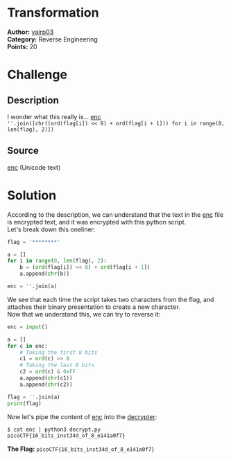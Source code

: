 # Transformation

**Author:** [yairp03](https://github.com/yairp03)  
**Category:** Reverse Engineering  
**Points:** 20

# Challenge

## Description

I wonder what this really is... [enc](./enc)  
`''.join([chr((ord(flag[i]) << 8) + ord(flag[i + 1])) for i in range(0, len(flag), 2)])`

## Source

[enc](./enc) (Unicode text)

# Solution

According to the description, we can understand that the text in the [enc](./enc) file is encrypted text, and it was encrypted with this python script.  
Let's break down this oneliner:

```py
flag = '********'

a = []
for i in range(0, len(flag), 2):
    b = (ord(flag[i]) << 8) + ord(flag[i + 1])
    a.append(chr(b))

enc = ''.join(a)
```

We see that each time the script takes two characters from the flag, and attaches their binary presentation to create a new character.  
Now that we understand this, we can try to reverse it:

```py
enc = input()

a = []
for c in enc:
    # Taking the first 8 bits
    c1 = ord(c) >> 8
    # Taking the last 8 bits
    c2 = ord(c) & 0xFF
    a.append(chr(c1))
    a.append(chr(c2))

flag = ''.join(a)
print(flag)
```

Now let's pipe the content of [enc](./enc) into the [decrypter](./decrypt.py):

```sh
$ cat enc | python3 decrypt.py
picoCTF{16_bits_inst34d_of_8_e141a0f7}
```

**The Flag:** `picoCTF{16_bits_inst34d_of_8_e141a0f7}`
